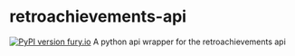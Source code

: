 # retroachievements-api
[![PyPI version fury.io](https://badge.fury.io/py/ansicolortags.svg)](https://pypi.python.org/pypi/retroachievements/)
A python api wrapper for the retroachievements api
